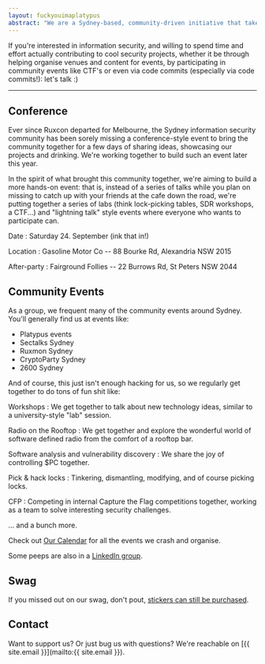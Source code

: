 ```yaml
---
layout: fuckyouimaplatypus
abstract: "We are a Sydney-based, community-driven initiative that takes a hands-on approach in doing cool security stuff: we're less about debating the merits of the latest iteration of the PCI-PTS or whether a particular vulnerability should have a CVSS score of 6.75 or 6.77, and more about bringing together like-minded people to share ideas, work on cool information security projects and participate in community events together. Think of it as a casual information security fight club of sorts: the only real rule is that you have to play."
---
```


If you're interested in information security, and willing to spend time and effort actually contributing to cool security projects, whether it be through helping organise venues and content for events, by participating in community events like CTF's or even via code commits (especially via code commits!): let's talk :)

***

## Conference

Ever since Ruxcon departed for Melbourne, the Sydney information security community has been sorely missing a conference-style event to bring the community together for a few days of sharing ideas, showcasing our projects and drinking. We're working together to build such an event later this year.

In the spirit of what brought this community together, we're aiming to build a more hands-on event: that is, instead of a series of talks while you plan on missing to catch up with your friends at the cafe down the road, we're putting together a series of labs (think lock-picking tables, SDR workshops, a CTF...) and "lightning talk" style events where everyone who wants to participate can.

Date
: Saturday 24. September (ink that in!)

Location
: Gasoline Motor Co -- 88 Bourke Rd, Alexandria NSW 2015

After-party
: Fairground Follies -- 22 Burrows Rd, St Peters NSW 2044

## Community Events

As a group, we frequent many of the community events around Sydney. You'll generally find us at events like:

- Platypus events
- Sectalks Sydney
- Ruxmon Sydney
- CryptoParty Sydney
- 2600 Sydney

And of course, this just isn't enough hacking for us, so we regularly get together to do tons of fun shit like:

Workshops
: We get together to talk about new technology ideas, similar to a university-style "lab" session.

Radio on the Rooftop
: We get together and explore the wonderful world of software defined radio from the comfort of a rooftop bar.

Software analysis and vulnerability discovery
: We share the joy of controlling $PC together.

Pick & hack locks
: Tinkering, dismantling, modifying, and of course picking locks.

CFP
: Competing in internal Capture the Flag competitions together, working as a team to solve interesting security challenges.

... and a bunch more.

Check out [Our Calendar](https://calendar.google.com/calendar/embed?src=calendar%40letsjusthackshit.org&ctz=Australia/Sydney) for all the events we crash and organise.

Some peeps are also in a [LinkedIn group](https://www.linkedin.com/groups/7051231/).

## Swag

If you missed out on our swag, don't pout,
[stickers can still be purchased](https://www.stickermule.com/user/1070711202/stickers).

## Contact

Want to support us? Or just bug us with questions? We're reachable on [{{ site.email }}](mailto:{{ site.email }}).
